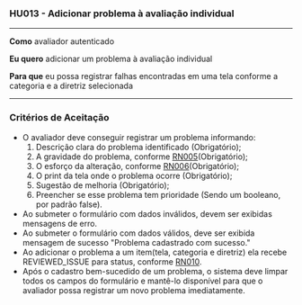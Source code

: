 ### HU013 - Adicionar problema à avaliação individual

---

**Como** avaliador autenticado

**Eu quero** adicionar um problema à avaliação individual

**Para que** eu possa registrar falhas encontradas em uma tela conforme a categoria e a diretriz selecionada

---

### Critérios de Aceitação

- O avaliador deve conseguir registrar um problema informando:
  1. Descrição clara do problema identificado (Obrigatório);
  2. A gravidade do problema, conforme [RN005](../../regras_de_negocio/read.md#-rn005---níveis-de-gravidade-do-problema)(Obrigatório);
  3. O esforço da alteração, conforme [RN006](../../regras_de_negocio/read.md#-rn006---níveis-de-esforço-da-alteração)(Obrigatório);
  4. O print da tela onde o problema ocorre (Obrigatório);
  5. Sugestão de melhoria (Obrigatório);
  6. Preencher se esse problema tem prioridade (Sendo um booleano, por padrão false).
- Ao submeter o formulário com dados inválidos, devem ser exibidas mensagens de erro.
- Ao submeter o formulário com dados válidos, deve ser exibida mensagem de sucesso "Problema cadastrado com sucesso."
- Ao adicionar o problema a um item(tela, categoria e diretriz) ela recebe REVIEWED_ISSUE para status, conforme [RN010](../../regras_de_negocio/read.md#-rn010---problema-adicionado-para-um-itemtela-categoria-diretriz).
- Após o cadastro bem-sucedido de um problema, o sistema deve limpar todos os campos do formulário e mantê-lo disponível para que o avaliador possa registrar um novo problema imediatamente.
